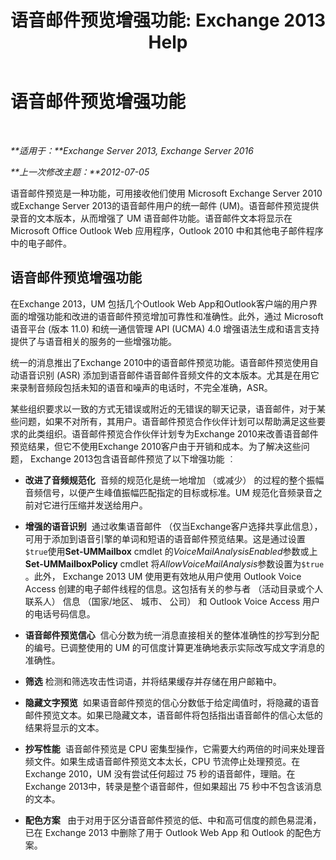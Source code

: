 ﻿---
title: '语音邮件预览增强功能: Exchange 2013 Help'
TOCTitle: 语音邮件预览增强功能
ms:assetid: 1fcccec1-4edc-40b8-948c-111647d7d770
ms:mtpsurl: https://technet.microsoft.com/zh-cn/library/JJ150501(v=EXCHG.150)
ms:contentKeyID: 50490033
ms.date: 05/21/2018
mtps_version: v=EXCHG.150
ms.translationtype: MT
---

# 语音邮件预览增强功能

 

_**适用于：**Exchange Server 2013, Exchange Server 2016_

_**上一次修改主题：**2012-07-05_

语音邮件预览是一种功能，可用接收他们使用 Microsoft Exchange Server 2010或Exchange Server 2013的语音邮件用户的统一邮件 (UM)。语音邮件预览提供录音的文本版本，从而增强了 UM 语音邮件功能。语音邮件文本将显示在 Microsoft Office Outlook Web 应用程序，Outlook 2010 中和其他电子邮件程序中的电子邮件。

## 语音邮件预览增强功能

在Exchange 2013，UM 包括几个Outlook Web App和Outlook客户端的用户界面的增强功能和改进的语音邮件预览增加可靠性和准确性。此外，通过 Microsoft 语音平台 (版本 11.0) 和统一通信管理 API (UCMA) 4.0 增强语法生成和语言支持提供了与语音相关的服务的一些增强功能。

统一的消息推出了Exchange 2010中的语音邮件预览功能。语音邮件预览使用自动语音识别 (ASR) 添加到语音邮件语音邮件音频文件的文本版本。尤其是在用它来录制音频段包括未知的语音和噪声的电话时，不完全准确，ASR。

某些组织要求以一致的方式无错误或附近的无错误的聊天记录，语音邮件，对于某些问题，如果不对所有，其用户。语音邮件预览合作伙伴计划可以帮助满足这些要求的此类组织。语音邮件预览合作伙伴计划专为Exchange 2010来改善语音邮件预览结果，但它不使用Exchange 2010客户由于开销和成本。为了解决这些问题， Exchange 2013包含语音邮件预览了以下增强功能 ︰

  - **改进了音频规范化**  音频的规范化是统一地增加 （或减少） 的过程的整个振幅音频信号，以便产生峰值振幅匹配指定的目标或标准。UM 规范化音频录音之前对它进行压缩并发送给用户。

  - **增强的语音识别**  通过收集语音邮件 （仅当Exchange客户选择共享此信息），可用于添加到语音引擎的单词和短语的语音邮件预览结果。这是通过设置`$true`使用**Set-UMMailbox** cmdlet 的*VoiceMailAnalysisEnabled*参数或上**Set-UMMailboxPolicy** cmdlet 将*AllowVoiceMailAnalysis*参数设置为`$true` 。此外， Exchange 2013 UM 使用更有效地从用户使用 Outlook Voice Access 创建的电子邮件线程的信息。这包括有关的参与者 （活动目录或个人联系人） 信息 （国家/地区、 城市、 公司） 和 Outlook Voice Access 用户的电话号码信息。

  - **语音邮件预览信心**  信心分数为统一消息直接相关的整体准确性的抄写到分配的编号。已调整使用的 UM 的可信度计算更准确地表示实际改写成文字消息的准确性。

  - **筛选** 检测和筛选攻击性词语，并将结果缓存并存储在用户邮箱中。

  - **隐藏文字预览**  如果语音邮件预览的信心分数低于给定阈值时，将隐藏的语音邮件预览文本。如果已隐藏文本，语音邮件将包括指出语音邮件的信心太低的结果将显示的文本。

  - **抄写性能**  语音邮件预览是 CPU 密集型操作，它需要大约两倍的时间来处理音频文件。如果生成语音邮件预览文本太长，CPU 节流停止处理预览。在Exchange 2010，UM 没有尝试任何超过 75 秒的语音邮件，理赔。在Exchange 2013中，转录是整个语音邮件，但如果超出 75 秒中不包含该消息的文本。

  - **配色方案**   由于对用于区分语音邮件预览的低、中和高可信度的颜色易混淆，已在 Exchange 2013 中删除了用于 Outlook Web App 和 Outlook 的配色方案。

